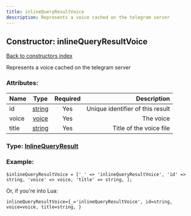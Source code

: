```yaml
---
title: inlineQueryResultVoice
description: Represents a voice cached on the telegram server
---
```

## Constructor: inlineQueryResultVoice  
[Back to constructors index](index.md)



Represents a voice cached on the telegram server

### Attributes:

| Name     |    Type       | Required | Description |
|----------|:-------------:|:--------:|------------:|
|id|[string](../types/string.md) | Yes|Unique identifier of this result|
|voice|[voice](../types/voice.md) | Yes|The voice|
|title|[string](../types/string.md) | Yes|Title of the voice file|



### Type: [InlineQueryResult](../types/InlineQueryResult.md)


### Example:

```
$inlineQueryResultVoice = ['_' => 'inlineQueryResultVoice', 'id' => string, 'voice' => voice, 'title' => string, ];
```  

Or, if you're into Lua:  


```
inlineQueryResultVoice={_='inlineQueryResultVoice', id=string, voice=voice, title=string, }

```


